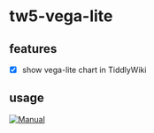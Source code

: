 # tw5-vega-lite

## features

- [x] show vega-lite chart in TiddlyWiki

## usage

[![Manual](https://i.imgur.com/d0we6Oj.gif)](https://tw5-vega-lite.vercel.app)
